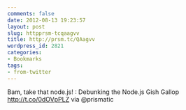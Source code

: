 ```yaml
---
comments: false
date: 2012-08-13 19:23:57
layout: post
slug: httpprsm-tcqaagvv
title: http://prsm.tc/QAagvv
wordpress_id: 2821
categories:
- Bookmarks
tags:
- from-twitter
---
```


Bam, take that node.js! : Debunking the Node.js Gish Gallop http://t.co/0dOVpPLZ via @prismatic
